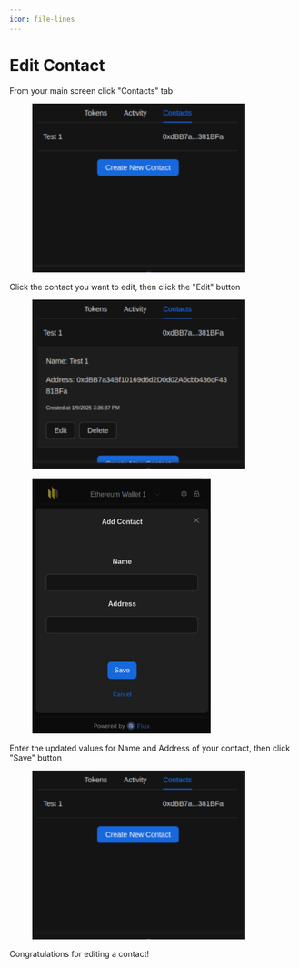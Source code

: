```yaml
---
icon: file-lines
---
```


# Edit Contact

From your main screen click "Contacts" tab

<div align="left"><figure><img src="../../.gitbook/assets/image (45).png" alt="" width="375"><figcaption></figcaption></figure></div>

Click the contact you want to edit, then click the "Edit" button

<div align="left"><figure><img src="../../.gitbook/assets/image (46).png" alt="" width="375"><figcaption></figcaption></figure></div>

<div align="left"><figure><img src="../../.gitbook/assets/image (120).png" alt="" width="314"><figcaption></figcaption></figure></div>

Enter the updated values for Name and Address of your contact, then click "Save" button

<div align="left"><figure><img src="../../.gitbook/assets/image (47).png" alt="" width="375"><figcaption></figcaption></figure></div>

Congratulations for editing a contact!
